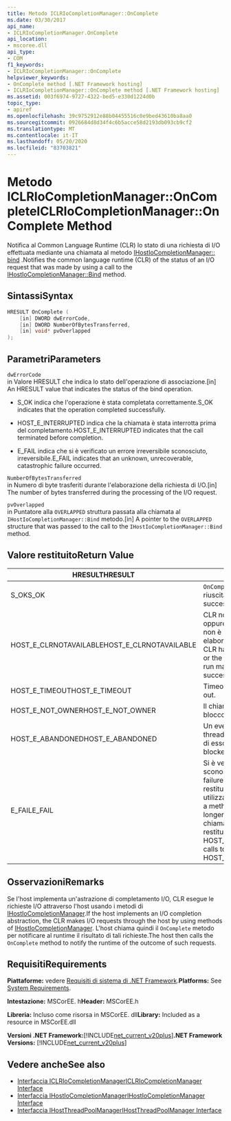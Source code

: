 ```yaml
---
title: Metodo ICLRIoCompletionManager::OnComplete
ms.date: 03/30/2017
api_name:
- ICLRIoCompletionManager.OnComplete
api_location:
- mscoree.dll
api_type:
- COM
f1_keywords:
- ICLRIoCompletionManager::OnComplete
helpviewer_keywords:
- OnComplete method [.NET Framework hosting]
- ICLRIoCompletionManager::OnComplete method [.NET Framework hosting]
ms.assetid: 003f6974-9727-4322-bed5-e330d1224d0b
topic_type:
- apiref
ms.openlocfilehash: 39c9752912e88b04455516c0e9bed43610ba8aa0
ms.sourcegitcommit: 0926684d8d34f4c6b5acce58d2193db093cb9cf2
ms.translationtype: MT
ms.contentlocale: it-IT
ms.lasthandoff: 05/20/2020
ms.locfileid: "83703821"
---
```

# <a name="iclriocompletionmanageroncomplete-method"></a><span data-ttu-id="0ca91-102">Metodo ICLRIoCompletionManager::OnComplete</span><span class="sxs-lookup"><span data-stu-id="0ca91-102">ICLRIoCompletionManager::OnComplete Method</span></span>
<span data-ttu-id="0ca91-103">Notifica al Common Language Runtime (CLR) lo stato di una richiesta di I/O effettuata mediante una chiamata al metodo [IHostIoCompletionManager:: bind](ihostiocompletionmanager-bind-method.md) .</span><span class="sxs-lookup"><span data-stu-id="0ca91-103">Notifies the common language runtime (CLR) of the status of an I/O request that was made by using a call to the [IHostIoCompletionManager::Bind](ihostiocompletionmanager-bind-method.md) method.</span></span>  
  
## <a name="syntax"></a><span data-ttu-id="0ca91-104">Sintassi</span><span class="sxs-lookup"><span data-stu-id="0ca91-104">Syntax</span></span>  
  
```cpp  
HRESULT OnComplete (  
    [in] DWORD dwErrorCode,  
    [in] DWORD NumberOfBytesTransferred,  
    [in] void* pvOverlapped  
);  
```  
  
## <a name="parameters"></a><span data-ttu-id="0ca91-105">Parametri</span><span class="sxs-lookup"><span data-stu-id="0ca91-105">Parameters</span></span>  
 `dwErrorCode`  
 <span data-ttu-id="0ca91-106">in Valore HRESULT che indica lo stato dell'operazione di associazione.</span><span class="sxs-lookup"><span data-stu-id="0ca91-106">[in] An HRESULT value that indicates the status of the bind operation.</span></span>  
  
- <span data-ttu-id="0ca91-107">S_OK indica che l'operazione è stata completata correttamente.</span><span class="sxs-lookup"><span data-stu-id="0ca91-107">S_OK indicates that the operation completed successfully.</span></span>  
  
- <span data-ttu-id="0ca91-108">HOST_E_INTERRUPTED indica che la chiamata è stata interrotta prima del completamento.</span><span class="sxs-lookup"><span data-stu-id="0ca91-108">HOST_E_INTERRUPTED indicates that the call terminated before completion.</span></span>  
  
- <span data-ttu-id="0ca91-109">E_FAIL indica che si è verificato un errore irreversibile sconosciuto, irreversibile.</span><span class="sxs-lookup"><span data-stu-id="0ca91-109">E_FAIL indicates that an unknown, unrecoverable, catastrophic failure occurred.</span></span>  
  
 `NumberOfBytesTransferred`  
 <span data-ttu-id="0ca91-110">in Numero di byte trasferiti durante l'elaborazione della richiesta di I/O.</span><span class="sxs-lookup"><span data-stu-id="0ca91-110">[in] The number of bytes transferred during the processing of the I/O request.</span></span>  
  
 `pvOverlapped`  
 <span data-ttu-id="0ca91-111">in Puntatore alla `OVERLAPPED` struttura passata alla chiamata al `IHostIoCompletionManager::Bind` metodo.</span><span class="sxs-lookup"><span data-stu-id="0ca91-111">[in] A pointer to the `OVERLAPPED` structure that was passed to the call to the `IHostIoCompletionManager::Bind` method.</span></span>  
  
## <a name="return-value"></a><span data-ttu-id="0ca91-112">Valore restituito</span><span class="sxs-lookup"><span data-stu-id="0ca91-112">Return Value</span></span>  
  
|<span data-ttu-id="0ca91-113">HRESULT</span><span class="sxs-lookup"><span data-stu-id="0ca91-113">HRESULT</span></span>|<span data-ttu-id="0ca91-114">Description</span><span class="sxs-lookup"><span data-stu-id="0ca91-114">Description</span></span>|  
|-------------|-----------------|  
|<span data-ttu-id="0ca91-115">S_OK</span><span class="sxs-lookup"><span data-stu-id="0ca91-115">S_OK</span></span>|<span data-ttu-id="0ca91-116">`OnComplete`la restituzione è riuscita.</span><span class="sxs-lookup"><span data-stu-id="0ca91-116">`OnComplete` returned successfully.</span></span>|  
|<span data-ttu-id="0ca91-117">HOST_E_CLRNOTAVAILABLE</span><span class="sxs-lookup"><span data-stu-id="0ca91-117">HOST_E_CLRNOTAVAILABLE</span></span>|<span data-ttu-id="0ca91-118">CLR non è stato caricato in un processo oppure CLR si trova in uno stato in cui non è possibile eseguire codice gestito o elaborare la chiamata correttamente.</span><span class="sxs-lookup"><span data-stu-id="0ca91-118">The CLR has not been loaded into a process, or the CLR is in a state in which it cannot run managed code or process the call successfully.</span></span>|  
|<span data-ttu-id="0ca91-119">HOST_E_TIMEOUT</span><span class="sxs-lookup"><span data-stu-id="0ca91-119">HOST_E_TIMEOUT</span></span>|<span data-ttu-id="0ca91-120">Timeout della chiamata.</span><span class="sxs-lookup"><span data-stu-id="0ca91-120">The call timed out.</span></span>|  
|<span data-ttu-id="0ca91-121">HOST_E_NOT_OWNER</span><span class="sxs-lookup"><span data-stu-id="0ca91-121">HOST_E_NOT_OWNER</span></span>|<span data-ttu-id="0ca91-122">Il chiamante non è il proprietario del blocco.</span><span class="sxs-lookup"><span data-stu-id="0ca91-122">The caller does not own the lock.</span></span>|  
|<span data-ttu-id="0ca91-123">HOST_E_ABANDONED</span><span class="sxs-lookup"><span data-stu-id="0ca91-123">HOST_E_ABANDONED</span></span>|<span data-ttu-id="0ca91-124">Un evento è stato annullato mentre un thread bloccato o Fiber era in attesa su di esso.</span><span class="sxs-lookup"><span data-stu-id="0ca91-124">An event was canceled while a blocked thread or fiber was waiting on it.</span></span>|  
|<span data-ttu-id="0ca91-125">E_FAIL</span><span class="sxs-lookup"><span data-stu-id="0ca91-125">E_FAIL</span></span>|<span data-ttu-id="0ca91-126">Si è verificato un errore irreversibile sconosciuto.</span><span class="sxs-lookup"><span data-stu-id="0ca91-126">An unknown catastrophic failure occurred.</span></span> <span data-ttu-id="0ca91-127">Dopo che un metodo restituisce E_FAIL, CLR non è più utilizzabile all'interno del processo.</span><span class="sxs-lookup"><span data-stu-id="0ca91-127">After a method returns E_FAIL, the CLR is no longer usable within the process.</span></span> <span data-ttu-id="0ca91-128">Le chiamate successive ai metodi di hosting restituiscono HOST_E_CLRNOTAVAILABLE.</span><span class="sxs-lookup"><span data-stu-id="0ca91-128">Subsequent calls to hosting methods return HOST_E_CLRNOTAVAILABLE.</span></span>|  
  
## <a name="remarks"></a><span data-ttu-id="0ca91-129">Osservazioni</span><span class="sxs-lookup"><span data-stu-id="0ca91-129">Remarks</span></span>  
 <span data-ttu-id="0ca91-130">Se l'host implementa un'astrazione di completamento I/O, CLR esegue le richieste I/O attraverso l'host usando i metodi di [IHostIoCompletionManager](ihostiocompletionmanager-interface.md).</span><span class="sxs-lookup"><span data-stu-id="0ca91-130">If the host implements an I/O completion abstraction, the CLR makes I/O requests through the host by using methods of [IHostIoCompletionManager](ihostiocompletionmanager-interface.md).</span></span> <span data-ttu-id="0ca91-131">L'host chiama quindi il `OnComplete` metodo per notificare al runtime il risultato di tali richieste.</span><span class="sxs-lookup"><span data-stu-id="0ca91-131">The host then calls the `OnComplete` method to notify the runtime of the outcome of such requests.</span></span>  
  
## <a name="requirements"></a><span data-ttu-id="0ca91-132">Requisiti</span><span class="sxs-lookup"><span data-stu-id="0ca91-132">Requirements</span></span>  
 <span data-ttu-id="0ca91-133">**Piattaforme:** vedere [Requisiti di sistema di .NET Framework](../../get-started/system-requirements.md).</span><span class="sxs-lookup"><span data-stu-id="0ca91-133">**Platforms:** See [System Requirements](../../get-started/system-requirements.md).</span></span>  
  
 <span data-ttu-id="0ca91-134">**Intestazione:** MSCorEE. h</span><span class="sxs-lookup"><span data-stu-id="0ca91-134">**Header:** MSCorEE.h</span></span>  
  
 <span data-ttu-id="0ca91-135">**Libreria:** Incluso come risorsa in MSCorEE. dll</span><span class="sxs-lookup"><span data-stu-id="0ca91-135">**Library:** Included as a resource in MSCorEE.dll</span></span>  
  
 <span data-ttu-id="0ca91-136">**Versioni .NET Framework:**[!INCLUDE[net_current_v20plus](../../../../includes/net-current-v20plus-md.md)]</span><span class="sxs-lookup"><span data-stu-id="0ca91-136">**.NET Framework Versions:** [!INCLUDE[net_current_v20plus](../../../../includes/net-current-v20plus-md.md)]</span></span>  
  
## <a name="see-also"></a><span data-ttu-id="0ca91-137">Vedere anche</span><span class="sxs-lookup"><span data-stu-id="0ca91-137">See also</span></span>

- [<span data-ttu-id="0ca91-138">Interfaccia ICLRIoCompletionManager</span><span class="sxs-lookup"><span data-stu-id="0ca91-138">ICLRIoCompletionManager Interface</span></span>](iclriocompletionmanager-interface.md)
- [<span data-ttu-id="0ca91-139">Interfaccia IHostIoCompletionManager</span><span class="sxs-lookup"><span data-stu-id="0ca91-139">IHostIoCompletionManager Interface</span></span>](ihostiocompletionmanager-interface.md)
- [<span data-ttu-id="0ca91-140">Interfaccia IHostThreadPoolManager</span><span class="sxs-lookup"><span data-stu-id="0ca91-140">IHostThreadPoolManager Interface</span></span>](ihostthreadpoolmanager-interface.md)
